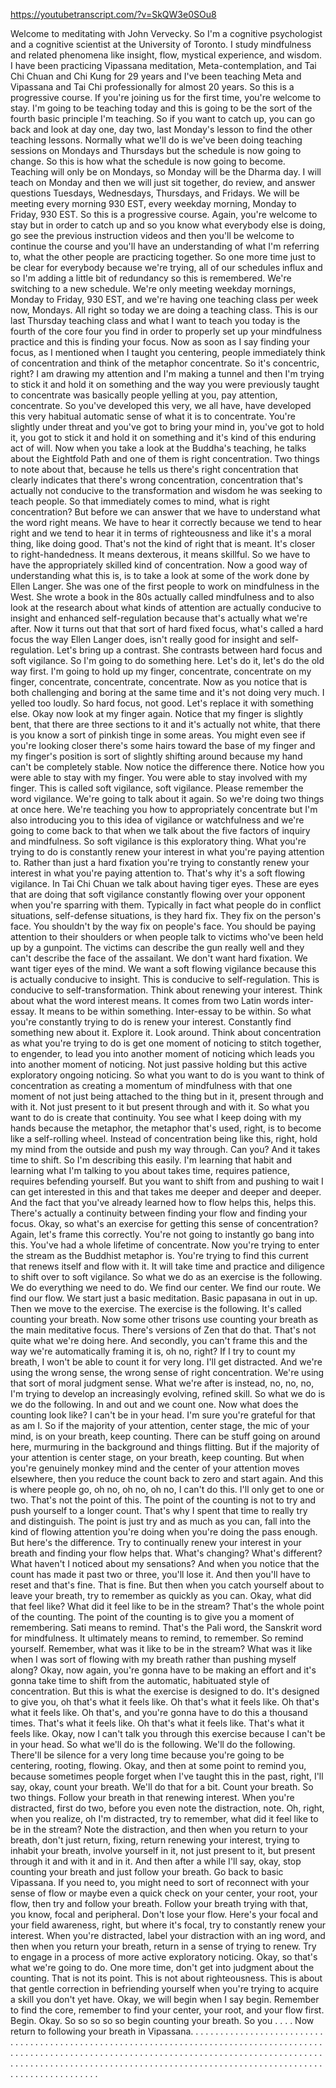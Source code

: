 https://youtubetranscript.com/?v=SkQW3e0SOu8

 Welcome to meditating with John Vervecky. So I'm a cognitive psychologist and a cognitive scientist at the University of Toronto. I study mindfulness and related phenomena like insight, flow, mystical experience, and wisdom. I have been practicing Vipassana meditation, Meta-contemplation, and Tai Chi Chuan and Chi Kung for 29 years and I've been teaching Meta and Vipassana and Tai Chi professionally for almost 20 years. So this is a progressive course. If you're joining us for the first time, you're welcome to stay. I'm going to be teaching today and this is going to be the sort of the fourth basic principle I'm teaching. So if you want to catch up, you can go back and look at day one, day two, last Monday's lesson to find the other teaching lessons. Normally what we'll do is we've been doing teaching sessions on Mondays and Thursdays but the schedule is now going to change. So this is how what the schedule is now going to become. Teaching will only be on Mondays, so Monday will be the Dharma day. I will teach on Monday and then we will just sit together, do review, and answer questions Tuesdays, Wednesdays, Thursdays, and Fridays. We will be meeting every morning 930 EST, every weekday morning, Monday to Friday, 930 EST. So this is a progressive course. Again, you're welcome to stay but in order to catch up and so you know what everybody else is doing, go see the previous instruction videos and then you'll be welcome to continue the course and you'll have an understanding of what I'm referring to, what the other people are practicing together. So one more time just to be clear for everybody because we're trying, all of our schedules influx and so I'm adding a little bit of redundancy so this is remembered. We're switching to a new schedule. We're only meeting weekday mornings, Monday to Friday, 930 EST, and we're having one teaching class per week now, Mondays. All right so today we are doing a teaching class. This is our last Thursday teaching class and what I want to teach you today is the fourth of the core four you find in order to properly set up your mindfulness practice and this is finding your focus. Now as soon as I say finding your focus, as I mentioned when I taught you centering, people immediately think of concentration and think of the metaphor concentrate. So it's concentric, right? I am drawing my attention and I'm making a tunnel and then I'm trying to stick it and hold it on something and the way you were previously taught to concentrate was basically people yelling at you, pay attention, concentrate. So you've developed this very, we all have, have developed this very habitual automatic sense of what it is to concentrate. You're slightly under threat and you've got to bring your mind in, you've got to hold it, you got to stick it and hold it on something and it's kind of this enduring act of will. Now when you take a look at the Buddha's teaching, he talks about the Eightfold Path and one of them is right concentration. Two things to note about that, because he tells us there's right concentration that clearly indicates that there's wrong concentration, concentration that's actually not conducive to the transformation and wisdom he was seeking to teach people. So that immediately comes to mind, what is right concentration? But before we can answer that we have to understand what the word right means. We have to hear it correctly because we tend to hear right and we tend to hear it in terms of righteousness and like it's a moral thing, like doing good. That's not the kind of right that is meant. It's closer to right-handedness. It means dexterous, it means skillful. So we have to have the appropriately skilled kind of concentration. Now a good way of understanding what this is, is to take a look at some of the work done by Ellen Langer. She was one of the first people to work on mindfulness in the West. She wrote a book in the 80s actually called mindfulness and to also look at the research about what kinds of attention are actually conducive to insight and enhanced self-regulation because that's actually what we're after. Now it turns out that that sort of hard fixed focus, what's called a hard focus the way Ellen Langer does, isn't really good for insight and self-regulation. Let's bring up a contrast. She contrasts between hard focus and soft vigilance. So I'm going to do something here. Let's do it, let's do the old way first. I'm going to hold up my finger, concentrate, concentrate on my finger, concentrate, concentrate, concentrate. Now as you notice that is both challenging and boring at the same time and it's not doing very much. I yelled too loudly. So hard focus, not good. Let's replace it with something else. Okay now look at my finger again. Notice that my finger is slightly bent, that there are three sections to it and it's actually not white, that there is you know a sort of pinkish tinge in some areas. You might even see if you're looking closer there's some hairs toward the base of my finger and my finger's position is sort of slightly shifting around because my hand can't be completely stable. Now notice the difference there. Notice how you were able to stay with my finger. You were able to stay involved with my finger. This is called soft vigilance, soft vigilance. Please remember the word vigilance. We're going to talk about it again. So we're doing two things at once here. We're teaching you how to appropriately concentrate but I'm also introducing you to this idea of vigilance or watchfulness and we're going to come back to that when we talk about the five factors of inquiry and mindfulness. So soft vigilance is this exploratory thing. What you're trying to do is constantly renew your interest in what you're paying attention to. Rather than just a hard fixation you're trying to constantly renew your interest in what you're paying attention to. That's why it's a soft flowing vigilance. In Tai Chi Chuan we talk about having tiger eyes. These are eyes that are doing that soft vigilance constantly flowing over your opponent when you're sparring with them. Typically in fact what people do in conflict situations, self-defense situations, is they hard fix. They fix on the person's face. You shouldn't by the way fix on people's face. You should be paying attention to their shoulders or when people talk to victims who've been held up by a gunpoint. The victims can describe the gun really well and they can't describe the face of the assailant. We don't want hard fixation. We want tiger eyes of the mind. We want a soft flowing vigilance because this is actually conducive to insight. This is conducive to self-regulation. This is conducive to self-transformation. Think about renewing your interest. Think about what the word interest means. It comes from two Latin words inter-essay. It means to be within something. Inter-essay to be within. So what you're constantly trying to do is renew your interest. Constantly find something new about it. Explore it. Look around. Think about concentration as what you're trying to do is get one moment of noticing to stitch together, to engender, to lead you into another moment of noticing which leads you into another moment of noticing. Not just passive holding but this active exploratory ongoing noticing. So what you want to do is you want to think of concentration as creating a momentum of mindfulness with that one moment of not just being attached to the thing but in it, present through and with it. Not just present to it but present through and with it. So what you want to do is create that continuity. You see what I keep doing with my hands because the metaphor, the metaphor that's used, right, is to become like a self-rolling wheel. Instead of concentration being like this, right, hold my mind from the outside and push my way through. Can you? And it takes time to shift. So I'm describing this easily. I'm learning that habit and learning what I'm talking to you about takes time, requires patience, requires befending yourself. But you want to shift from and pushing to wait I can get interested in this and that takes me deeper and deeper and deeper. And the fact that you've already learned how to flow helps this, helps this. There's actually a continuity between finding your flow and finding your focus. Okay, so what's an exercise for getting this sense of concentration? Again, let's frame this correctly. You're not going to instantly go bang into this. You've had a whole lifetime of concentrate. Now you're trying to enter the stream as the Buddhist metaphor is. You're trying to find this current that renews itself and flow with it. It will take time and practice and diligence to shift over to soft vigilance. So what we do as an exercise is the following. We do everything we need to do. We find our center. We find our route. We find our flow. We start just a basic meditation. Basic papasana in out in up. Then we move to the exercise. The exercise is the following. It's called counting your breath. Now some other trisons use counting your breath as the main meditative focus. There's versions of Zen that do that. That's not quite what we're doing here. And secondly, you can't frame this and the way we're automatically framing it is, oh no, right? If I try to count my breath, I won't be able to count it for very long. I'll get distracted. And we're using the wrong sense, the wrong sense of right concentration. We're using that sort of moral judgment sense. What we're after is instead, no, no, no, I'm trying to develop an increasingly evolving, refined skill. So what we do is we do the following. In and out and we count one. Now what does the counting look like? I can't be in your head. I'm sure you're grateful for that as am I. So if the majority of your attention, center stage, the mic of your mind, is on your breath, keep counting. There can be stuff going on around here, murmuring in the background and things flitting. But if the majority of your attention is center stage, on your breath, keep counting. But when you're genuinely monkey mind and the center of your attention moves elsewhere, then you reduce the count back to zero and start again. And this is where people go, oh no, oh no, oh no, I can't do this. I'll only get to one or two. That's not the point of this. The point of the counting is not to try and push yourself to a longer count. That's why I spent that time to really try and distinguish. The point is just try and as much as you can, fall into the kind of flowing attention you're doing when you're doing the pass enough. But here's the difference. Try to continually renew your interest in your breath and finding your flow helps that. What's changing? What's different? What haven't I noticed about my sensations? And when you notice that the count has made it past two or three, you'll lose it. And then you'll have to reset and that's fine. That is fine. But then when you catch yourself about to leave your breath, try to remember as quickly as you can. Okay, what did that feel like? What did it feel like to be in the stream? That's the whole point of the counting. The point of the counting is to give you a moment of remembering. Sati means to remind. That's the Pali word, the Sanskrit word for mindfulness. It ultimately means to remind, to remember. So remind yourself. Remember, what was it like to be in the stream? What was it like when I was sort of flowing with my breath rather than pushing myself along? Okay, now again, you're gonna have to be making an effort and it's gonna take time to shift from the automatic, habituated style of concentration. But this is what the exercise is designed to do. It's designed to give you, oh that's what it feels like. Oh that's what it feels like. Oh that's what it feels like. Oh that's, and you're gonna have to do this a thousand times. That's what it feels like. Oh that's what it feels like. That's what it feels like. Okay, now I can't talk you through this exercise because I can't be in your head. So what we'll do is the following. We'll do the following. There'll be silence for a very long time because you're going to be centering, rooting, flowing. Okay, and then at some point to remind you, because sometimes people forget when I've taught this in the past, right, I'll say, okay, count your breath. We'll do that for a bit. Count your breath. So two things. Follow your breath in that renewing interest. When you're distracted, first do two, before you even note the distraction, note. Oh, right, when you realize, oh I'm distracted, try to remember, what did it feel like to be in the stream? Note the distraction, and then when you return to your breath, don't just return, fixing, return renewing your interest, trying to inhabit your breath, involve yourself in it, not just present to it, but present through it and with it and in it. And then after a while I'll say, okay, stop counting your breath and just follow your breath. Go back to basic Vipassana. If you need to, you might need to sort of reconnect with your sense of flow or maybe even a quick check on your center, your root, your flow, then try and follow your breath. Follow your breath trying with that, you know, focal and peripheral. Don't lose your flow. Here's your focal and your field awareness, right, but where it's focal, try to constantly renew your interest. When you're distracted, label your distraction with an ing word, and then when you return your breath, return in a sense of trying to renew. Try to engage in a process of more active exploratory noticing. Okay, so that's what we're going to do. One more time, don't get into judgment about the counting. That is not its point. This is not about righteousness. This is about that gentle correction in befriending yourself when you're trying to acquire a skill you don't yet have. Okay, we will begin when I say begin. Remember to find the core, remember to find your center, your root, and your flow first. Begin. Okay. So so so so so begin counting your breath. So you . . . . Now return to following your breath in Vipassana. . . . . . . . . . . . . . . . . . . . . . . . . . . . . . . . . . . . . . . . . . . . . . . . . . . . . . . . . . . . . . . . . . . . . . . . . . . . . . . . . . . . . . . . . . . . . . . . . . . . . . . . . . . . . . . . . . . . . . . . . . . . . . . . . . . . . . . . . . . . . . . . . . . . . . . . . . . . . . . . . . . . . . . . . . . . . . . . . . . . . . . . . . . . . . . . . . . . . . . . . . . . . . . . . . . . . . . . . . . . . . . . . . . . . . . . . .